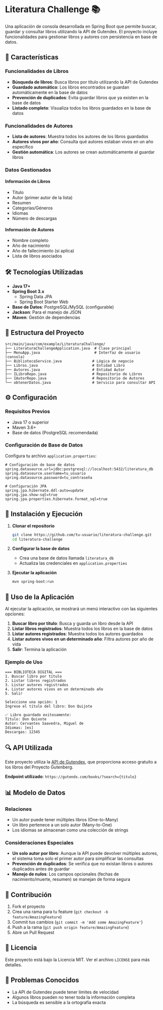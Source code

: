 # Literatura Challenge 📚

Una aplicación de consola desarrollada en Spring Boot que permite buscar, guardar y consultar libros utilizando la API de Gutendex. El proyecto incluye funcionalidades para gestionar libros y autores con persistencia en base de datos.

## 🚀 Características

### Funcionalidades de Libros
- **Búsqueda de libros**: Busca libros por título utilizando la API de Gutendex
- **Guardado automático**: Los libros encontrados se guardan automáticamente en la base de datos
- **Prevención de duplicados**: Evita guardar libros que ya existen en la base de datos
- **Listado completo**: Visualiza todos los libros guardados en la base de datos

### Funcionalidades de Autores
- **Lista de autores**: Muestra todos los autores de los libros guardados
- **Autores vivos por año**: Consulta qué autores estaban vivos en un año específico
- **Gestión automática**: Los autores se crean automáticamente al guardar libros

### Datos Gestionados

#### Información de Libros
- Título
- Autor (primer autor de la lista)
- Resumen
- Categorías/Géneros
- Idiomas
- Número de descargas

#### Información de Autores
- Nombre completo
- Año de nacimiento
- Año de fallecimiento (si aplica)
- Lista de libros asociados

## 🛠️ Tecnologías Utilizadas

- **Java 17+**
- **Spring Boot 3.x**
  - Spring Data JPA
  - Spring Boot Starter Web
- **Base de Datos**: PostgreSQL/MySQL (configurable)
- **Jackson**: Para el manejo de JSON
- **Maven**: Gestión de dependencias

## 📁 Estructura del Proyecto

```
src/main/java/com/example/LiteraturaChallenge/
├── LiteraturaChallengeApplication.java  # Clase principal
├── MenuApp.java                         # Interfaz de usuario (consola)
├── BibliotecaService.java              # Lógica de negocio
├── Libros.java                         # Entidad Libro
├── Autores.java                        # Entidad Autor
├── ILibroRepo.java                     # Repositorio de Libros
├── IAutorRepo.java                     # Repositorio de Autores
└── obtenerDatos.java                   # Servicio para consultar API
```

## ⚙️ Configuración

### Requisitos Previos
- Java 17 o superior
- Maven 3.6+
- Base de datos (PostgreSQL recomendada)

### Configuración de Base de Datos

Configura tu archivo `application.properties`:

```properties
# Configuración de base de datos
spring.datasource.url=jdbc:postgresql://localhost:5432/literatura_db
spring.datasource.username=tu_usuario
spring.datasource.password=tu_contraseña

# Configuración JPA
spring.jpa.hibernate.ddl-auto=update
spring.jpa.show-sql=true
spring.jpa.properties.hibernate.format_sql=true
```

## 🚀 Instalación y Ejecución

1. **Clonar el repositorio**
   ```bash
   git clone https://github.com/tu-usuario/literatura-challenge.git
   cd literatura-challenge
   ```

2. **Configurar la base de datos**
   - Crea una base de datos llamada `literatura_db`
   - Actualiza las credenciales en `application.properties`

3. **Ejecutar la aplicación**
   ```bash
   mvn spring-boot:run
   ```

## 📖 Uso de la Aplicación

Al ejecutar la aplicación, se mostrará un menú interactivo con las siguientes opciones:

1. **Buscar libro por título**: Busca y guarda un libro desde la API
2. **Listar libros registrados**: Muestra todos los libros en la base de datos
3. **Listar autores registrados**: Muestra todos los autores guardados
4. **Listar autores vivos en un determinado año**: Filtra autores por año de vida
5. **Salir**: Termina la aplicación

### Ejemplo de Uso

```
=== BIBLIOTECA DIGITAL ===
1. Buscar libro por título
2. Listar libros registrados
3. Listar autores registrados
4. Listar autores vivos en un determinado año
5. Salir

Seleccione una opción: 1
Ingrese el título del libro: Don Quijote

✅ Libro guardado exitosamente:
Título: Don Quixote
Autor: Cervantes Saavedra, Miguel de
Idiomas: [es]
Descargas: 12345
```

## 🔍 API Utilizada

Este proyecto utiliza la [API de Gutendex](https://gutendex.com/), que proporciona acceso gratuito a los libros del Proyecto Gutenberg.

**Endpoint utilizado**: `https://gutendx.com/books/?search={titulo}`

## 📊 Modelo de Datos

### Relaciones
- Un autor puede tener múltiples libros (One-to-Many)
- Un libro pertenece a un solo autor (Many-to-One)
- Los idiomas se almacenan como una colección de strings

### Consideraciones Especiales
- **Un solo autor por libro**: Aunque la API puede devolver múltiples autores, el sistema toma solo el primer autor para simplificar las consultas
- **Prevención de duplicados**: Se verifica que no existan libros o autores duplicados antes de guardar
- **Manejo de nulos**: Los campos opcionales (fechas de nacimiento/muerte, resumen) se manejan de forma segura

## 🤝 Contribución

1. Fork el proyecto
2. Crea una rama para tu feature (`git checkout -b feature/AmazingFeature`)
3. Commit tus cambios (`git commit -m 'Add some AmazingFeature'`)
4. Push a la rama (`git push origin feature/AmazingFeature`)
5. Abre un Pull Request

## 📝 Licencia

Este proyecto está bajo la Licencia MIT. Ver el archivo `LICENSE` para más detalles.

## 🐛 Problemas Conocidos

- La API de Gutendex puede tener límites de velocidad
- Algunos libros pueden no tener toda la información completa
- La búsqueda es sensible a la ortografía exacta
